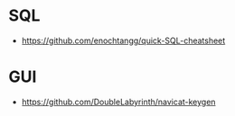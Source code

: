 
# SQL
- https://github.com/enochtangg/quick-SQL-cheatsheet

# GUI
- https://github.com/DoubleLabyrinth/navicat-keygen

